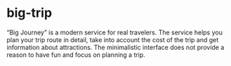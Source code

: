 # big-trip
“Big Journey” is a modern service for real travelers. The service helps you plan your trip route in detail, take into account the cost of the trip and get information about attractions. The minimalistic interface does not provide a reason to have fun and focus on planning a trip.
